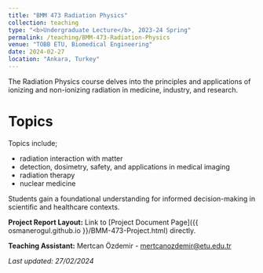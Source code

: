 ```yaml
---
title: "BMM 473 Radiation Physics"
collection: teaching
type: "<b>Undergraduate Lecture</b>, 2023-24 Spring"
permalink: /teaching/BMM-473-Radiation-Physics
venue: "TOBB ETU, Biomedical Engineering"
date: 2024-02-27
location: "Ankara, Turkey"
---
```


The Radiation Physics course delves into the principles and applications of ionizing and non-ionizing radiation in medicine, industry, and research. 

Topics
======
Topics include;
<ul>
  <li>radiation interaction with matter</li>
  <li>detection, dosimetry, safety, and applications in medical imaging</li>
  <li>radiation therapy</li>
  <li>nuclear medicine</li>
</ul>
Students gain a foundational understanding for informed decision-making in scientific and healthcare contexts.

**Project Report Layout:**
Link to [Project Document Page]({{ osmanerogul.github.io }}/BMM-473-Project.html) directly.

**Teaching Assistant:** Mertcan Özdemir - [mertcanozdemir@etu.edu.tr](mailto:mertcanozdemir@etu.edu.tr)

<p><em>Last updated: 27/02/2024</em></p>